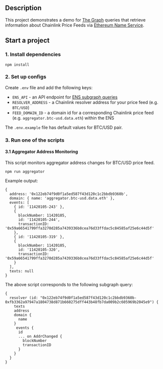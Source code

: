 ## Description

This project demonstrates a demo for [The Graph](https://thegraph.com) queries that retrieve information about Chainlink Price Feeds via [Ethereum Name Service](https://app.ens.domains).

## Start a project

### 1. Install dependencies
```
npm install
```

### 2. Set up configs

Create `.env` file and add the following keys:
 - `ENS_API` - an API endpoint for [ENS subgraph queries](https://thegraph.com/explorer/subgraph/ensdomains/ens)
 - `RESOLVER_ADDRESS` - a Chainlink resolver address for your price feed (e.g. `BTC/USD`)
 - `FEED_DOMAIN_ID` - a domain id for a corresponding Chainlink price feed (e.g. `aggregator.btc-usd.data.eth`) within the ENS

The `.env.example` file has default values for BTC/USD pair.

### 3. Run one of the scripts

#### 3.1 Aggregator Address Monitoring

This script monitors aggregator address changes for BTC/USD price feed.

```
npm run aggregator
```

Example output:
```
{
  address: '0x122eb74f9d0f1a5ed587f43d120c1c2bbdb9360b',
  domain: { name: 'aggregator.btc-usd.data.eth' },
  events: [
    { id: '11420105-243' },
    {
      blockNumber: 11420105,
      id: '11420105-244',
      transactionID: '0x59a66541799ffa3270d285a7439336b8cea76d33ffdac5c84585af25e6c44d5f'
    },
    { id: '11420105-319' },
    {
      blockNumber: 11420105,
      id: '11420105-320',
      transactionID: '0x59a66541799ffa3270d285a7439336b8cea76d33ffdac5c84585af25e6c44d5f'
    }
  ],
  texts: null
}
```

The above script corresponds to the following subgraph query:

```
{
  resolver (id: "0x122eb74f9d0f1a5ed587f43d120c1c2bbdb9360b-0xfb3362a97947a1804738d871b660275dff443b48fb7da009b2c605969b2045e9") {
    texts
    address
    domain {
      name
    }
     events {
      id
      ... on AddrChanged {
        blockNumber
        transactionID
      }
    }
  }
}
```
